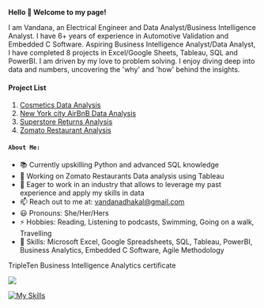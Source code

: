 **Hello 👋 Welcome to my page!**

I am Vandana, an Electrical Engineer and Data Analyst/Business Intelligence Analyst. I have 6+ years of experience in Automotive Validation and Embedded C Software. Aspiring Business Intelligence Analyst/Data Analyst, I have completed 8 projects in Excel/Google Sheets, Tableau, SQL and PowerBI. I am driven by my love to problem solving. I enjoy diving deep into data and numbers, uncovering the 'why' and 'how' behind the insights.

#### Project List
1. [Cosmetics Data Analysis](https://github.com/vandanadhakal/Cosmetic_Data_Analysis)
2. [New York city AirBnB Data Analysis](https://github.com/vandanadhakal/New-York-City-AirBnb-Data-Analysis)
3. [Superstore Returns Analysis](https://github.com/vandanadhakal/Superstore-Return-Analysis)
4. [Zomato Restaurant Analysis](https://github.com/vandanadhakal/Zomato-Restaurants-Analysis)


#### `About Me:`
- 📚 Currently upskilling Python and advanced SQL knowledge
- 🔭 Working on Zomato Restaurants Data analysis using Tableau
- 🚀 Eager to work in an industry that allows to leverage my past experience and apply my skills in data
- 📫 Reach out to me at: vandanadhakal@gmail.com
- 😃 Pronouns: She/Her/Hers
- ⚡ Hobbies: Reading, Listening to podcasts, Swimming, Going on a walk, Travelling
- 💪 Skills: Microsoft Excel, Google Spreadsheets, SQL, Tableau, PowerBI, Business Analytics, Embedded C Software, Agile Methodology

TripleTen Business Intelligence Analytics certificate

<img src="https://github.com/vandanadhakal/vandanadhakal/blob/main/BIA-Certificate.png = 250x250"> 

[![My Skills](https://skillicons.dev/icons?i=py,postgres,c,fortran,matlab,visualstudio)](https://skillicons.dev)
<!--
**vandanadhakal/vandanadhakal** is a ✨ _special_ ✨ repository because its `README.md` (this file) appears on your GitHub profile.

Here are some ideas to get you started:

- 🔭 I’m currently working on ...
- 🌱 I’m currently learning ...
- 👯 I’m looking to collaborate on ...
- 🤔 I’m looking for help with ...
- 💬 Ask me about ...
- 📫 How to reach me: vandanadhakal@gmail.com
- 😄 Pronouns: ...
 ⚡ Fun fact: Love reading, Listening to podcasts, Swimming
-->
